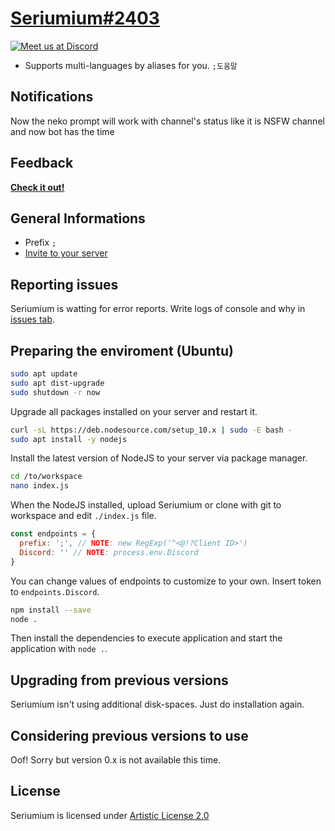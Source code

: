 [Seriumium#2403](https://discordapp.com/api/oauth2/authorize?client_id=429913480708096000&permissions=8&scope=bot)
====


[![Meet us at Discord](https://discordapp.com/api/guilds/383944425648422912/embed.png?style=banner2)](https://discord.gg/YzBZNQq)

* Supports multi-languages by aliases for you. `;도움말`


Notifications
----
Now the neko prompt will work with channel's status like it is NSFW channel and now bot has the time


Feedback
----
**[Check it out!](https://goo.gl/forms/xRF686tSyanEZSBy1)**


General Informations
----
* Prefix `;`
* [Invite to your server](https://discordapp.com/api/oauth2/authorize?client_id=429913480708096000&permissions=8&scope=bot)


Reporting issues
----
Seriumium is watting for error reports.
Write logs of console and why in [issues tab](https://github.com/Soto-Seia/Serium/issues).


Preparing the enviroment (Ubuntu)
----
```bash
sudo apt update
sudo apt dist-upgrade
sudo shutdown -r now
```

Upgrade all packages installed on your server and restart it.

```bash
curl -sL https://deb.nodesource.com/setup_10.x | sudo -E bash -
sudo apt install -y nodejs
```

Install the latest version of NodeJS to your server via package manager.

```bash
cd /to/workspace
nano index.js
```

When the NodeJS installed, upload Seriumium or clone with git to workspace and edit `./index.js` file.

```JavaScript
const endpoints = {
  prefix: ';', // NOTE: new RegExp('^<@!?Client ID>')
  Discord: '' // NOTE: process.env.Discord
}
```

You can change values of endpoints to customize to your own.
Insert token to `endpoints.Discord`.

```bash
npm install --save
node .
```

Then install the dependencies to execute application and start the application with `node .`.


Upgrading from previous versions
----
Seriumium isn't using additional disk-spaces.
Just do installation again.


Considering previous versions to use
----
Oof! Sorry but version 0.x is not available this time.


License
----
Seriumium is licensed under  [Artistic License 2.0 ](https://github.com/Soto-Seia/Serium/blob/nightly/LICENSE)
